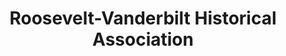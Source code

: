 ---
layout: repo
title: "Roosevelt-Vanderbilt Historical Association"
id: 20886
permalink: repos/20886/
---